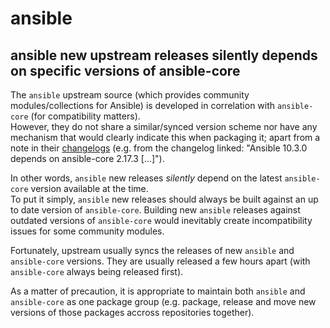 # ansible

## ansible new upstream releases silently depends on specific versions of ansible-core

The `ansible` upstream source (which provides community modules/collections for Ansible) is developed in correlation with `ansible-core` (for compatibility matters).  
However, they do not share a similar/synced version scheme nor have any mechanism that would clearly indicate this when packaging it; apart from a note in their [changelogs](https://forum.ansible.com/t/release-announcement-ansible-community-package-10-3-0/7821) (e.g. from the changelog linked: "Ansible 10.3.0 depends on ansible-core 2.17.3 [...]").

In other words, `ansible` new releases *silently* depend on the latest `ansible-core` version available at the time.  
To put it simply, `ansible` new releases should always be built against an up to date version of `ansible-core`. Building new `ansible` releases against outdated versions of `ansible-core` would inevitably create incompatibility issues for some community modules.

Fortunately, upstream usually syncs the releases of new `ansible` and `ansible-core` versions. They are usually released a few hours apart (with `ansible-core` always being released first).

As a matter of precaution, it is appropriate to maintain both `ansible` and `ansible-core` as one package group (e.g. package, release and move new versions of those packages accross repositories together).
